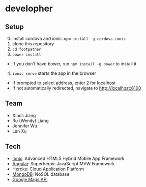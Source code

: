 # developher

## Setup
0. install cordova and ionic: ```npm install -g cordova ionic```
1. clone this repository
2. ```cd footpather```
3. ```bower install```
 - If you don't have bower, run ```npm install -g bower``` to install it
4. ```ionic serve``` starts the app in the browser
 - If prompted to select address, enter 2 for localhost
 - If not automatically redirected, navigate to [http://localhost:8100](http://localhost:8100/)

## Team
- Xiaoli Jiang
- Ru (Wendy) Liang
- Jennifer Wu
- Lan Xu

## Tech
- [Ionic](http://ionicframework.com/): Advanced HTML5 Hybrid Mobile App Framework
- [Angular](https://angularjs.org/): Superheroic JavaScript MVW Framework
- [Heroku](https://www.heroku.com/): Cloud Application Platform
- [MongoDB](https://www.mongodb.org/): NoSQL database
- [Google Maps API](https://developers.google.com/maps/?hl=en)